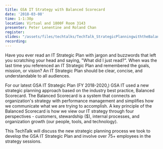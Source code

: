 ```yaml
---
title: GSA IT Strategy with Balanced Scorecard
date: '2018-03-08'
time: 1-1:30p
location: Virtual and 1800F Room 3143
presenter: Peter Lenentine and Roland Chan
register:
slides: "/assets/files/techtalks/TechTalk_StrategicPlanningwiththeBalancedScorecard.pdf"
recording:
---
```


Have you ever read an IT Strategic Plan with jargon and buzzwords that left you scratching your head and saying, "What did I just read?".   When was the last time you referenced an IT Strategic Plan and remembered the goals, mission, or vision?  An IT Strategic Plan should be clear, concise, and understandable to all audiences.

For our latest GSA IT Strategic Plan (FY 2018-2020,) GSA IT used a new strategic planning approach based on the industry best practice, Balanced Scorecard.  The Balanced Scorecard  is a system that connects an organization's strategy with performance management and simplifies how we communicate what we are trying to accomplish.  A key principle of the Balanced Scorecard is how we view our IT strategy through four perspectives - customers, stewardship ($), internal processes, and organization growth (our people, tools, and technology).

This TechTalk will discuss the new strategic planning process we took to develop the GSA IT Strategic Plan and involve over 75+ employees in the strategy sessions.
